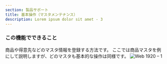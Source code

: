 ```yaml
---
section: 製品サポート
title: 基本操作（マスタメンテナンス）
description: Lorem ipsum dolor sit amet - 3
---
```


### この機能でできること
商品や得意先などのマスタ情報を登録する方法です。 ここでは商品マスタを例にして説明しますが、どのマスタも基本的な操作は同様です。
![Web 1920 – 1](https://github.com/Heart-Computer-Co-LTD/yui-manual/assets/22786124/4d0522ca-d3eb-46f2-bb41-87783403d0c8)
